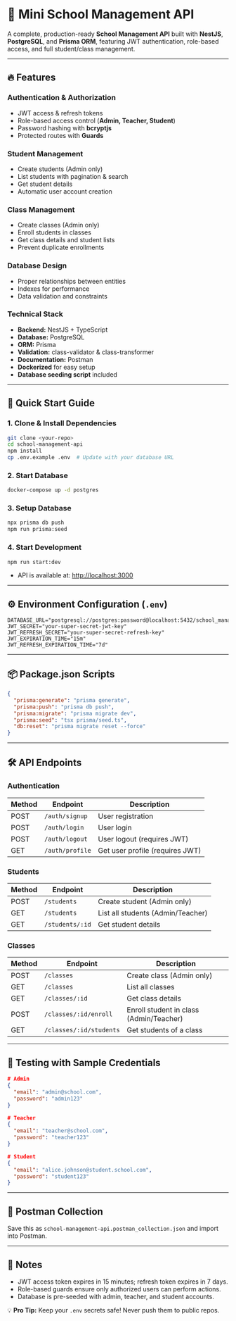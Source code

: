# 🏫 Mini School Management API

A complete, production-ready **School Management API** built with **NestJS**, **PostgreSQL**, and **Prisma ORM**, featuring JWT authentication, role-based access, and full student/class management.

---

## 🔥 Features

### Authentication & Authorization

- JWT access & refresh tokens
- Role-based access control (**Admin, Teacher, Student**)
- Password hashing with **bcryptjs**
- Protected routes with **Guards**

### Student Management

- Create students (Admin only)
- List students with pagination & search
- Get student details
- Automatic user account creation

### Class Management

- Create classes (Admin only)
- Enroll students in classes
- Get class details and student lists
- Prevent duplicate enrollments

### Database Design

- Proper relationships between entities
- Indexes for performance
- Data validation and constraints

### Technical Stack

- **Backend:** NestJS + TypeScript
- **Database:** PostgreSQL
- **ORM:** Prisma
- **Validation:** class-validator & class-transformer
- **Documentation:** Postman
- **Dockerized** for easy setup
- **Database seeding script** included

---

## 🚀 Quick Start Guide

### 1. Clone & Install Dependencies

```bash
git clone <your-repo>
cd school-management-api
npm install
cp .env.example .env  # Update with your database URL
```

### 2. Start Database

```bash
docker-compose up -d postgres
```

### 3. Setup Database

```bash
npx prisma db push
npm run prisma:seed
```

### 4. Start Development

```bash
npm run start:dev
```

- API is available at: [http://localhost:3000](http://localhost:3000)

---

## ⚙️ Environment Configuration (`.env`)

```env
DATABASE_URL="postgresql://postgres:password@localhost:5432/school_management"
JWT_SECRET="your-super-secret-jwt-key"
JWT_REFRESH_SECRET="your-super-secret-refresh-key"
JWT_EXPIRATION_TIME="15m"
JWT_REFRESH_EXPIRATION_TIME="7d"
```

---

## 📦 Package.json Scripts

```json
{
  "prisma:generate": "prisma generate",
  "prisma:push": "prisma db push",
  "prisma:migrate": "prisma migrate dev",
  "prisma:seed": "tsx prisma/seed.ts",
  "db:reset": "prisma migrate reset --force"
}
```

---

## 🛠️ API Endpoints

### Authentication

| Method | Endpoint        | Description                     |
| ------ | --------------- | ------------------------------- |
| POST   | `/auth/signup`  | User registration               |
| POST   | `/auth/login`   | User login                      |
| POST   | `/auth/logout`  | User logout (requires JWT)      |
| GET    | `/auth/profile` | Get user profile (requires JWT) |

### Students

| Method | Endpoint        | Description                       |
| ------ | --------------- | --------------------------------- |
| POST   | `/students`     | Create student (Admin only)       |
| GET    | `/students`     | List all students (Admin/Teacher) |
| GET    | `/students/:id` | Get student details               |

### Classes

| Method | Endpoint                | Description                             |
| ------ | ----------------------- | --------------------------------------- |
| POST   | `/classes`              | Create class (Admin only)               |
| GET    | `/classes`              | List all classes                        |
| GET    | `/classes/:id`          | Get class details                       |
| POST   | `/classes/:id/enroll`   | Enroll student in class (Admin/Teacher) |
| GET    | `/classes/:id/students` | Get students of a class                 |

---

## 🧪 Testing with Sample Credentials

```json
# Admin
{
  "email": "admin@school.com",
  "password": "admin123"
}

# Teacher
{
  "email": "teacher@school.com",
  "password": "teacher123"
}

# Student
{
  "email": "alice.johnson@student.school.com",
  "password": "student123"
}
```

---

## 📄 Postman Collection

Save this as `school-management-api.postman_collection.json` and import into Postman.

---

## 📝 Notes

- JWT access token expires in 15 minutes; refresh token expires in 7 days.
- Role-based guards ensure only authorized users can perform actions.
- Database is pre-seeded with admin, teacher, and student accounts.

💡 **Pro Tip:** Keep your `.env` secrets safe! Never push them to public repos.
